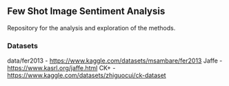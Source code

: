 ## Few Shot Image Sentiment Analysis

Repository for the analysis and exploration of the methods. 

### Datasets

data/fer2013 - https://www.kaggle.com/datasets/msambare/fer2013
Jaffe - https://www.kasrl.org/jaffe.html
CK+ - https://www.kaggle.com/datasets/zhiguocui/ck-dataset
